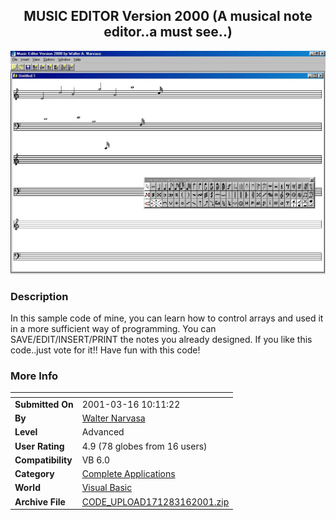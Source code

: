 ﻿<div align="center">

## MUSIC EDITOR Version 2000 \(A musical note editor\.\.a must see\.\.\)

<img src="PIC2001316923294539.jpg">
</div>

### Description

In this sample code of mine, you can learn how to control arrays and used it in a more sufficient way of programming. You can SAVE/EDIT/INSERT/PRINT the notes you already designed. If you like this code..just vote for it!! Have fun with this code!
 
### More Info
 


<span>             |<span>
---                |---
**Submitted On**   |2001-03-16 10:11:22
**By**             |[Walter Narvasa](https://github.com/Planet-Source-Code/PSCIndex/blob/master/ByAuthor/walter-narvasa.md)
**Level**          |Advanced
**User Rating**    |4.9 (78 globes from 16 users)
**Compatibility**  |VB 6\.0
**Category**       |[Complete Applications](https://github.com/Planet-Source-Code/PSCIndex/blob/master/ByCategory/complete-applications__1-27.md)
**World**          |[Visual Basic](https://github.com/Planet-Source-Code/PSCIndex/blob/master/ByWorld/visual-basic.md)
**Archive File**   |[CODE\_UPLOAD171283162001\.zip](https://github.com/Planet-Source-Code/walter-narvasa-music-editor-version-2000-a-musical-note-editor-a-must-see__1-21680/archive/master.zip)









